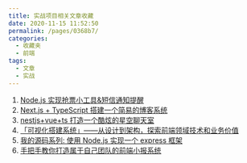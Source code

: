 ```yaml
---
title: 实战项目相关文章收藏
date: 2020-11-15 11:52:50
permalink: /pages/0368b7/
categories: 
  - 收藏夹
  - 前端
tags: 
  - 文章
  - 实战
---
```


1. [Node.js 实现抢票小工具&短信通知提醒][url-1]
2. [Next.js + TypeScript 搭建一个简易的博客系统][url-2]
3. [nestjs+vue+ts 打造一个酷炫的星空聊天室][url-3]
4. [「可视化搭建系统」——从设计到架构，探索前端领域技术和业务价值][url-4]
5. [我的源码系列: 使用 Node.js 实现一个 express 框架][url-5]
6. [手把手教你打造属于自己团队的前端小报系统][url-6]

[url-1]: https://juejin.im/post/6844903975301595150
[url-2]: https://mp.weixin.qq.com/s?__biz=MzUzNjk5MTE1OQ==&mid=2247486912&idx=2&sn=4d2d6fbb4f7e12cdb5ddcdc8cad206cf&chksm=faec8918cd9b000e1811f6094c1200d7c859e2f7793a53e0cf8ccaf54e8ed582de383674455c&mpshare=1&scene=1&srcid=0821YhOwbjOvUwue34nnaxWg&sharer_sharetime=1597974298630&sharer_shareid=76605a84a018b6b091677b5240ac0709&key=0a62b63f285655499970de78f104599f6c49f82fe41adcc0c3f0c234e5f7e6b5bdc9ab42864593b58cf0253119bf5a8f56547a8a035516ec34343865fc4fd1724d1bfcc767040623392a4bfc9557f69b9d8198aa4ca288da10561832d44089a08b3014c5b9e0230ddb690ccb477631321a24d573a20ed0e67acb35977d97b929&ascene=1&uin=MTQ3NTQwOTg4MQ%3D%3D&devicetype=Windows+10+x64&version=62090529&lang=zh_CN&exportkey=AZS40raJiThGxsYUPMCpcck%3D&pass_ticket=MRyC7ujU4ZM5Jd3KfXI5vZmueAawa0qE8vlOHZ%2FvhuGICkvC3xEEPurwkBShLSAQ&wx_header=0
[url-3]: https://juejin.im/post/6854573222415826957
[url-4]: https://zhuanlan.zhihu.com/p/164558106
[url-5]: https://mp.weixin.qq.com/s?__biz=MzI2NTk2NzUxNg==&mid=2247487826&idx=1&sn=cec193366ab40af0fdb2ba049a889d7e&chksm=ea9413a1dde39ab7e923bf2690a87b1375fcb43352f82f1a06acea619fe6d1ddf1904b1e2d94&mpshare=1&scene=1&srcid=0806vXwVGJIBLe2UQabqU4lH&sharer_sharetime=1596678277267&sharer_shareid=76605a84a018b6b091677b5240ac0709&key=6c296afc1e26cebc09a07d92e220335cf70e2fa4fca6a8e8afd6901419f34113faee26bbfc5c32b4bc3c99a494c5bbd347b7e51f8df2629936664c911b75e2bb350e85f6fd670374810fadd45f41c51267c2f6291d399e61afc4d724b370732c25d17a74db0ea52fb9d58775bab973b6ac8d65d67d8c35dd5c8baffb3db17dfc&ascene=1&uin=MTQ3NTQwOTg4MQ%3D%3D&devicetype=Windows+10+x64&version=62090529&lang=zh_CN&exportkey=AWha3XlV4FKvdjsFotIP3c8%3D&pass_ticket=MRyC7ujU4ZM5Jd3KfXI5vZmueAawa0qE8vlOHZ%2FvhuGICkvC3xEEPurwkBShLSAQ&wx_header=0
[url-6]: https://www.zoo.team/article/building-a-tabloid-system
